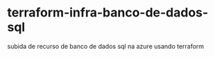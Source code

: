 # terraform-infra-banco-de-dados-sql
subida de recurso de banco de dados sql  na azure usando terraform
